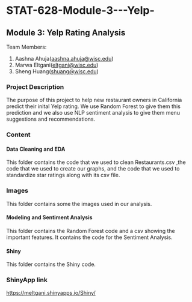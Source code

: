 # STAT-628-Module-3---Yelp-

## Module 3: Yelp Rating Analysis 
Team Members:
1. Aashna Ahuja(aashna.ahuja@wisc.edu)
2. Marwa Eltgani(eltgani@wisc.edu)
3. Sheng Huang(shuang@wisc.edu)

### Project Description 
The purpose of this project to help new restaurant owners in California predict their inital Yelp rating. We use Random Forest to give them this prediction and we also use NLP sentiment analysis to give them menu suggestions and recommendations. 

### Content 

#### Data Cleaning and EDA
This folder contains the code that we used to clean Restaurants.csv ,the code that we used to create our graphs, and the code that we used to standardize star ratings along with its csv file. 

### Images
This folder contains some the images used in our analysis. 

#### Modeling and Sentiment Analysis 
This folder contains the Random Forest code and a csv showing the important features. It contains the code for the Sentiment Analysis.

#### Shiny 
This folder contains the Shiny code. 

### ShinyApp link
https://meltgani.shinyapps.io/Shiny/
